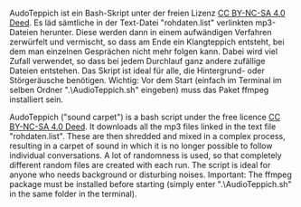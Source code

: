 AudoTeppich ist ein Bash-Skript unter der freien Lizenz [CC BY-NC-SA 4.0 Deed](https://creativecommons.org/licenses/by-nc-sa/4.0/deed.de). Es läd sämtliche in der Text-Datei "rohdaten.list" verlinkten mp3-Dateien herunter. Diese werden dann in einem aufwändigen Verfahren zerwürfelt und vermischt, so dass am Ende ein Klangteppich entsteht, bei dem man einzelnen Gesprächen nicht mehr folgen kann. Dabei wird viel Zufall verwendet, so dass bei jedem Durchlauf ganz andere zufällige Dateien entstehen. Das Skript ist ideal für alle, die Hintergrund- oder Störgeräusche benötigen. Wichtig: Vor dem Start (einfach im Terminal im selben Ordner ".\AudioTeppich.sh" eingeben) muss das Paket ffmpeg installiert sein.

AudoTeppich ("sound carpet") is a bash script under the free licence [CC BY-NC-SA 4.0 Deed](https://creativecommons.org/licenses/by-nc-sa/4.0/). It downloads all the mp3 files linked in the text file "rohdaten.list". These are then shredded and mixed in a complex process, resulting in a carpet of sound in which it is no longer possible to follow individual conversations. A lot of randomness is used, so that completely different random files are created with each run. The script is ideal for anyone who needs background or disturbing noises. Important: The ffmpeg package must be installed before starting (simply enter ".\AudioTeppich.sh" in the same folder in the terminal).
